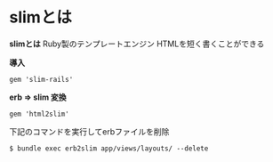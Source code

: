 # slimとは

**slimとは**
Ruby製のテンプレートエンジン
HTMLを短く書くことができる

**導入**
```
gem 'slim-rails'
```

**erb => slim 変換**
```
gem 'html2slim'
```
下記のコマンドを実行してerbファイルを削除
```
$ bundle exec erb2slim app/views/layouts/ --delete
```